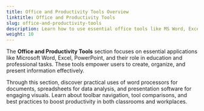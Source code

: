 ```yaml
---
title: Office and Productivity Tools Overview
linktitle: Office and Productivity Tools
slug: office-and-productivity-tools
description: Learn how to use essential office tools like MS Word, Excel, and PowerPoint efficiently to enhance productivity and educational outcomes.
weight: 10
---
```


The **Office and Productivity Tools** section focuses on essential applications like Microsoft Word, Excel, PowerPoint, and their role in education and professional tasks. These tools empower users to create, organize, and present information effectively.

Through this section, discover practical uses of word processors for documents, spreadsheets for data analysis, and presentation software for engaging visuals. Learn about toolbar navigation, tool comparisons, and best practices to boost productivity in both classrooms and workplaces.
